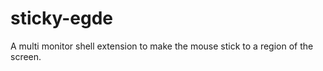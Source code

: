 sticky-egde
===========

A multi monitor shell extension to make the mouse stick to a region of the screen.